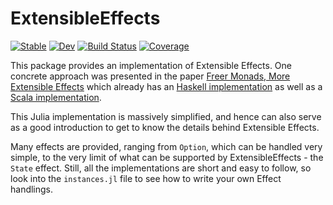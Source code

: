 # ExtensibleEffects

[![Stable](https://img.shields.io/badge/docs-stable-blue.svg)](https://JuliaFunctional.github.io/ExtensibleEffects.jl/stable)
[![Dev](https://img.shields.io/badge/docs-dev-blue.svg)](https://JuliaFunctional.github.io/ExtensibleEffects.jl/dev)
[![Build Status](https://github.com/JuliaFunctional/ExtensibleEffects.jl/workflows/CI/badge.svg)](https://github.com/JuliaFunctional/ExtensibleEffects.jl/actions)
[![Coverage](https://codecov.io/gh/JuliaFunctional/ExtensibleEffects.jl/branch/master/graph/badge.svg)](https://codecov.io/gh/JuliaFunctional/ExtensibleEffects.jl)

This package provides an implementation of Extensible Effects. One concrete approach was presented in the paper [Freer Monads, More Extensible Effects](http://okmij.org/ftp/Haskell/extensible/more.pdf) which already has an [Haskell implementation](https://hackage.haskell.org/package/freer-effects) as well as a [Scala implementation](https://github.com/atnos-org/eff).

This Julia implementation is massively simplified, and hence can also serve as a good introduction to get to know the details behind Extensible Effects.

Many effects are provided, ranging from `Option`, which can be handled very simple, to the very limit of what can be supported by ExtensibleEffects - the `State` effect. Still, all the implementations are short and easy to follow, so look into the `instances.jl` file to see how to write your own Effect handlings.